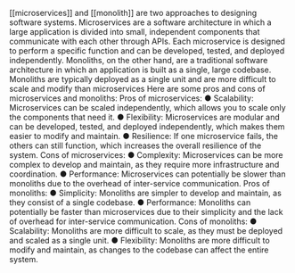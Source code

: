 [[microservices]] and [[monolith]] are two approaches to designing software systems. Microservices are a software architecture in which a large application is divided into small, independent components that communicate with each other through APIs. Each microservice is designed to perform a specific function and can be developed, tested, and deployed independently. Monoliths, on the other hand, are a traditional software architecture in which an application is built as a single, large codebase. Monoliths are typically deployed as a single unit and are more difficult to scale and modify than microservices
Here are some pros and cons of microservices and monoliths:
Pros of microservices: 
	● Scalability: Microservices can be scaled independently, which allows you to scale only the components that need it. 
	● Flexibility: Microservices are modular and can be developed, tested, and deployed independently, which makes them easier to modify and maintain. 
	● Resilience: If one microservice fails, the others can still function, which increases the overall resilience of the system.
Cons of microservices: 
	● Complexity: Microservices can be more complex to develop and maintain, as they require more infrastructure and coordination. 
	● Performance: Microservices can potentially be slower than monoliths due to the overhead of inter-service communication.
Pros of monoliths: 
	● Simplicity: Monoliths are simpler to develop and maintain, as they consist of a single codebase.
	● Performance: Monoliths can potentially be faster than microservices due to their simplicity and the lack of overhead for inter-service communication. 
Cons of monoliths: 
	● Scalability: Monoliths are more difficult to scale, as they must be deployed and scaled as a single unit. 
	● Flexibility: Monoliths are more difficult to modify and maintain, as changes to the codebase can affect the entire system.